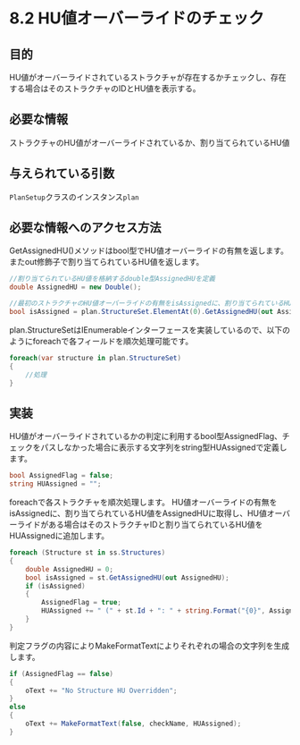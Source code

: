 # 8.2 HU値オーバーライドのチェック

## 目的
HU値がオーバーライドされているストラクチャが存在するかチェックし、存在する場合はそのストラクチャのIDとHU値を表示する。

## 必要な情報
ストラクチャのHU値がオーバーライドされているか、割り当てられているHU値

## 与えられている引数

`PlanSetup`クラスのインスタンス`plan`

## 必要な情報へのアクセス方法
GetAssignedHU()メソッドはbool型でHU値オーバーライドの有無を返します。またout修飾子で割り当てられているHU値を返します。
```csharp
//割り当てられているHU値を格納するdouble型AssignedHUを定義
double AssignedHU = new Double();

//最初のストラクチャのHU値オーバーライドの有無をisAssignedに、割り当てられているHU値をAssignedHUに取得する。
bool isAssigned = plan.StructureSet.ElementAt(0).GetAssignedHU(out AssignedHU);
```

plan.StructureSetはIEnumerableインターフェースを実装しているので、以下のようにforeachで各フィールドを順次処理可能です。
```csharp
foreach(var structure in plan.StructureSet)
{
	//処理
}
```

## 実装
HU値がオーバーライドされているかの判定に利用するbool型AssignedFlag、チェックをパスしなかった場合に表示する文字列をstring型HUAssignedで定義します。
```csharp
bool AssignedFlag = false;
string HUAssigned = "";
```

foreachで各ストラクチャを順次処理します。
HU値オーバーライドの有無をisAssignedに、割り当てられているHU値をAssignedHUに取得し、HU値オーバーライドがある場合はそのストラクチャIDと割り当てられているHU値をHUAssignedに追加します。
```csharp
foreach (Structure st in ss.Structures)
{
	double AssignedHU = 0;
	bool isAssigned = st.GetAssignedHU(out AssignedHU);
	if (isAssigned)
	{
		AssignedFlag = true;
		HUAssigned += " (" + st.Id + ": " + string.Format("{0}", AssignedHU) + "HU" + ")";
	}
}
```

判定フラグの内容によりMakeFormatTextによりそれぞれの場合の文字列を生成します。
```csharp
if (AssignedFlag == false)
{
	oText += "No Structure HU Overridden";
}
else
{
	oText += MakeFormatText(false, checkName, HUAssigned);
}
```

